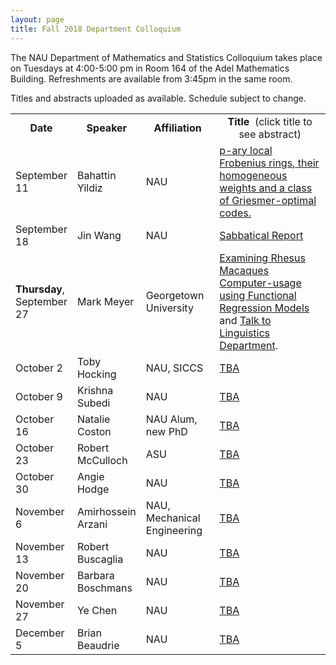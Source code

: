 ```yaml
---
layout: page
title: Fall 2018 Department Colloquium
---
```


The NAU Department of Mathematics and Statistics Colloquium takes place on Tuesdays at 4:00-5:00 pm in Room 164 of the Adel Mathematics Building. Refreshments are available from 3:45pm in the same room.

Titles and abstracts uploaded as available.  Schedule subject to change.

<table width="100%" align="center">
<tbody>
<tr>
<td width="15%">
<center>
  <b>Date</b>
</center></td>

<td width="20%">
<center>
  <b>Speaker</b>
</center></td>

<td>
<center>
  <b>Affiliation</b>
</center></td>

<td>
<center>
  <b>Title&nbsp;</b> (click title to see abstract)
</center></td>
</tr>

<tr>
<td>September 11</td>
<td>Bahattin Yildiz</td>
<td>NAU</td>
<td><a href="{{ site.baseurl }}/colloquium_files/ColloquiumFlyer_180911.pdf">p-ary local Frobenius rings, their homogeneous weights and a class of Griesmer-optimal codes.</a></td>
</tr>

<tr>
<td>September 18</td>
<td>Jin Wang</td>
<td>NAU</td>
<td><a href="{{ site.baseurl }}/colloquium_files/ColloquiumFlyer_180918.pdf">Sabbatical Report</a></td>
</tr>

<tr>
  <td><b>Thursday</b>, September 27</td>
<td>Mark Meyer</td>
<td>Georgetown University</td>
<td><a href="{{ site.baseurl }}/colloquium_files/ColloquiumFlyer_180927.pdf">Examining Rhesus Macaques Computer-usage using Functional Regression Models</a>
  and <a href="{{ site.baseurl }}/colloquium_files/Flyer_Bayes(MarkMeyer).pdf">Talk to Linguistics Department</a>.</td>
</tr>

<tr>
<td>October 2</td>
<td>Toby Hocking</td>
<td>NAU, SICCS</td>
<td><a href="{{ site.baseurl }}/colloquium_files/ColloquiumFlyer_181002.pdf">TBA</a></td>
</tr>

<tr>
<td>October 9</td>
<td>Krishna Subedi</td>
<td>NAU</td>
<td><a href="{{ site.baseurl }}/colloquium_files/ColloquiumFlyer_181009.pdf">TBA</a></td>
</tr>

<tr>
<td>October 16</td>
<td>Natalie Coston</td>
<td>NAU Alum, new PhD</td>
<td><a href="{{ site.baseurl }}/colloquium_files/ColloquiumFlyer_181016.pdf">TBA
</a></td>
</tr>

<tr>
<td>October 23</td>
<td>Robert McCulloch</td>
<td>ASU</td>
<td><a href="{{ site.baseurl }}/colloquium_files/ColloquiumFlyer_181023.pdf">TBA</a></td>
</tr>

<tr>
<td>October 30</td>
<td>Angie Hodge</td>
<td>NAU</td>
<td><a href="{{ site.baseurl }}/colloquium_files/ColloquiumFlyer_181030.pdf">TBA</a></td>
</tr>

<tr>
<td>November 6</td>
<td>Amirhossein Arzani</td>
<td>NAU, Mechanical Engineering</td>
<td><a href="{{ site.baseurl }}/colloquium_files/ColloquiumFlyer_181106.pdf">TBA</a></td>
</tr>

<tr>
<td>November 13</td>
<td>Robert Buscaglia</td>
<td>NAU</td>
<td><a href="{{ site.baseurl }}/colloquium_files/ColloquiumFlyer_181113.pdf">TBA</a></td>
</tr>

<tr>
<td>November 20</td>
<td>Barbara Boschmans</td>
<td>NAU</td>
<td><a href="{{ site.baseurl }}/colloquium_files/ColloquiumFlyer_181120.pdf">TBA</a></td>
</tr>

<tr>
<td>November 27</td>
<td>Ye Chen</td>
<td>NAU</td>
<td><a href="{{ site.baseurl }}/colloquium_files/ColloquiumFlyer_181127.pdf">TBA</a></td>
</tr>

<tr>
<td>December 5</td>
<td>Brian Beaudrie</td>
<td>NAU</td>
<td><a href="{{ site.baseurl }}/colloquium_files/ColloquiumFlyer_181204.pdf">TBA</a></td>
</tr>

</tbody>
</table>
